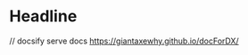 # Headline

// docsify serve docs
https://giantaxewhy.github.io/docForDX/

<!--
https://github.com/GiantAxeWhy/MVVM-why.git

http://81.70.248.176:12306/

      > An awesome project.
      > 在京东的半年工作中，负责前端项目的搭建，业务模块的实现联调等工作，主要技术栈使用的 vue。半年过程中提交了两片专利，一篇已经过审，一篇审查中，分别是 基于大数据的虚拟列表的不定高实现，与基于大数据的高性能深拷贝在项目中的应用,在快速了解业务以及实现的过程中，发现了现存的一些问题，包括有外包团队较大，人员流动频繁，导致项目代码上手困难，项目样式不统一，不同组件多次封装，做重复性工作的现象，因此提出了封装自己的组件库，帮助团队成员更快更好上手代码，并且统一样式，例如之前的15名外包，现在剩余十名，但项目流转依旧正常。在为前端赋能提效的同时，为了减少产品与业务，产品与前端之间信息传递的低效，提出了低代码平台配合组件库的代码平台，实现了前端提效与赋能产品。
      同时业余时间实现了自己的技术博客搭建采用 vue+express+mysql 的技术栈，同时前段时间自己实现了一个 min-vue,基本自主实现了一些核心基础功能.



      Vue.js 的核心是一个允许采用简洁的模板语法来声明式地将数据渲染进 DOM 的系统。

      > 在虚拟滚动实现的过程中，封装了一个小组件
      > 1、计算当前可视区域的起始数据索引（startIndex）
      > 2、计算当前可视区域的末尾数据索引（endIndex）
      > 3、可视区域的数据，渲染到可视区域
      > 4、计算起始数据索引 在整个列表数据索引中的偏移位置（startOffset）并且设置到列表中 因此整个可视区域的渲染结构如下
      > 1）假定可视区域高度固定，称之为 screenHeight
      > 2）假定列表每项高度固定，称之为 itemSize
      > 3）假定列表数据称之为 listData
      > 4）假定当前滚动位置称之为 scrollTop
      > 由此可得出计算关系 1、列表总高度 listHeight = listData.length \* itemSize
      > 2、可显示的列表项数 visibleCount = Math.ceil(screenHeight / itemSize)
      > 3、数据的起始索引 startIndex = Math.floor(scrollTop / itemSize)
      > 4、数据的结束索引 endIndex = startIndex + visibleCount
      > 5、列表显示数据为 visibleData = listData.slice(startIndex,endIndex)
      > 当滚动后，由于渲染区域相对于可视区域已经发生了偏移，此时我需要获取一个偏移量 startOffset，通过样式控制将渲染区域偏移至可视区域中。
       偏移量 startOffset = scrollTop - (scrollTop % itemSize);
      > 扩展 当需要渲染的 item 高度不固定时
      以预估高度先行渲染，然后获取真实高度并缓存。

      定义组件属性 estimatedItemSize,用于接收预估高度
      并在初始时根据 estimatedItemSize 对 positions 进行初始化。

      由于列表项高度不定，并且我们维护了 positions，用于记录每一项的位置，而列表高度实际就等于列表中最后一项的底部距离列表顶部的位置。
      由于需要在渲染完成后，获取列表每项的位置信息并缓存，所以使用钩子函数 updated 来实现：
      滚动后获取列表开始索引的方法修改为通过缓存获取：

数组：连续
连续空间存储是数组的特点，下图是数组在内存中的存储示意图。

固定长度

因为数组的空间是连续的，这就意味着在内存中会有一整块空间来存放数组，如果不是固定长度，那么内存中位于数组之后的区域会没办法分配，内存不知道数组还要不要继续存放，要使用多长的空间。长度固定，就界定了数组使用内存的界限，数组之外的空间可以分配给别人使用。

相同数据类型
因为数组的长度是固定的，如果不是相同数据类型，一会存一个 int ，一会存一个 String ，两种不同长度的数据类型，不能保证各自存放几个，这样有悖固定长度的规定，所以也要是相同的数据类型。

我们看到 JSArray 是继承自 JSObject，也就是说，数组是一个特殊的对象。

那这就好解释为什么 JS 的数组可以存放不同的数据类型，它是个对象嘛，内部也是 key-value 的存储形式。

可以看到，底层就是个 Map ，key 为 0，1，2，3 这种索引，value 就是数组的元素。

数组的 index 其实是字符串。

# fast ：

快速的后备存储结构是 FixedArray ，并且数组长度 <= elements.length();

快数组是一种线性的存储方式。新创建的空数组，默认的存储方式是快数组，快数组长度是可变的，可以根据元素的增加和删除来动态调整存储空间大小，内部是通过扩容和收缩机制实现，那来看下源码中是怎么扩容和收缩的。
FixedArray 是 V8 实现的一个类似于数组的类，它表示一段固定长度的连续的内存。
也就是，扩容后的新容量 = 旧容量的 1.5 倍 + 16

扩容后会将数组拷贝到新的内存空间中
收缩：
可以看出收缩数组的判断是： 如果容量 >= length 的 2 倍 + 16，则进行收缩容量调整，否则用 holes 对象（什么事 holes 对象？下面来解释）填充未被初始化的位置。

# slow ：

慢数组是一种哈希表的内存形式。不用开辟大块连续的存储空间，节省了内存，但是由于需要维护这样一个 HashTable，其效率会比快数组低。

缓慢的后备存储结构是一个以数字为键的 HashTable 。

HashTable，维基百科中解释的很好：

散列表（Hash table，也叫哈希表），是根据键（Key）而直接访问在内存存储位置的数据结构。也就是说，它通过计算一个关于键值的函数，将所需查询的数据映射到表中一个位置来访问记录，这加快了查找速度。这个映射函数称做散列函数，存放记录的数组称做散列表。

源码注释中的 fast 和 slow，只是简单的解释了一下，对应的是快数组和慢数组，下面来具体的看一下两种形式是如何实现的。

# 快转慢

也就是说，当对数组赋值时使用远超当前数组的容量+ 1024 时（这样出现了大于等于 1024 个空洞，这时候要对数组分配大量空间则将可能造成存储空间的浪费，为了空间的优化，会转化为慢数组。
代码实锤：
let a = [1, 2]
a[1030] = 1;
复制代码数组中只有三个元素，但是却在 1030 的位置存放了一个值，那么中间会有多于 1024 个空洞，这时就会变为慢数组。

# 慢转快

慢 -> 快
处于哈希表实现的数组，在每次空间增长时， V8 的启发式算法会检查其空间占用量， 若其空洞元素减少到一定程度，则会将其转化为快数组模式。

# 优略

快数组就是以空间换时间的方式，申请了大块连续内存，提高效率。 慢数组以时间换空间，不必申请连续的空间，节省了内存，但需要付出效率变差的代价。

# 高性能深拷贝

那么是否可以有一种实现的做法，只有当属性修改以后才对这部分数据做深拷贝，又能解决 JSON.parse(JSON.stringify(a)) 的局限呢。这种做法当然是存在的，唯一的点是我们如何知道用户修改了什么属性？
答案是 Proxy，通过拦截 set 和 get 就能达到我们想要的，当然 Object.defineProperty() 也可以。其实 Immer 这个库就是用了这种做法来生成不可变对象的，接下来就让我们来试着通过 Proxy 来实现高性能版的深拷贝。

# 项目经验

            我做这个开源是为了解决什么问题?/这个项目的最终目的是什么
            目前已有的解决方案有哪些?
            我怎么做, 才能做的比已有的方案更好?
            我如何才能让我的项目持续发展下去, 而不是过眼云烟?/掌控项目进度

在解答了以上 4 个问题之后, 我们做开源项目会更有目标和框架感, 也更能明确自己能得到什么:

            独一无二的解决方案
            对该领域有更深度的研究和了解
            对未来职业发展更有谈资
            收获了更多技术方案和开源小伙伴
            通过项目价值体现个人价值和某一领域影响力
            收获money, 流量, 企业offer

不要过度的追求结果, 我们在做有价值的开源项目的过程中, 自然会让自己变得更有价值.

1.目标规划期
首先在明确了为什么要做这个项目之后, 我们需要对自己的开源项目有个清晰完整的规划路线. 比如 1.0 版本需要做哪些功能, 哪些功能是高优先级一定要完成的,哪些是不紧急的, 可以后期在完成. 所以我们要充分利用好四象限法则.
其次就是明确的功能拆分, 需求池管理, 学会过滤需求, 而不是一股脑的全盘接收, 因为有时候用户提的需求他自己也不知道, 所以需要评审.

有了以上目标规划和管理法则, 我们就能有一个清晰而高效的目标规划了.

2. 项目基建期
   项目基建期主要是项目的雏形, 这个阶段一定是项目负责人搭建, 需要对项目的整体技术选型, 架构, 解决方案设计等有完整的思路和落地方案. 这样才能为以后团队开发, 迭代和项目优化打下基础, 否则最终会乱成一片. H5-Dooring 在项目初期也是按照这个思路走的, 我先把项目完整流程设计出来, 并在 github 上开源, 后面才能找到一批直观且感兴趣的朋友来维护和优化.

3.团队组建期
团队组建也是非常关键的环节. 首先创始人需要具备一下特质:

具备一定的技术实力(能独立做出解决方案, 把控整个项目)
对项目有一定研究深度并且有明确的目标规划
绝对的执行力, 发挥领头羊作用
格局放大, 接受能力比你强或者比你弱的朋友, 发挥其长处
对项目有坚定的信念
谦虚 + 追求极致
相互学习和共同成长的态度和团队相处

只有具备以上 3 点以上, 才能打造高效且有凝聚力的团

4.团队协作/磨合期
团队协作/磨合也就是我们在任务分工时, 相互之间做的一些交流, 沟通等.
我们需要让每个共建者明确我们共同的目标, 以及各自的分工. 这个阶段往往也是考核团队的最佳时期, 我们可以发现团队不同的成员擅长什么,可以胜任哪些工作, 哪些任务可以让他通过项目来获得提高和成长.
所以定期交流必不可少

5.版本迭代和复盘期
每个阶段我们的项目都需要有一次复盘, 反思. 所以做完是第一步, 如何让项目做的更好, 才是项目长期发展的关键. 团队中每个人都可以提建议, 提出自己的看法和发展方向, 不断的头脑风暴, 把项目做到极致. 当然其中需要把控, 取舍. 就好像 PDCA 循环. -->
